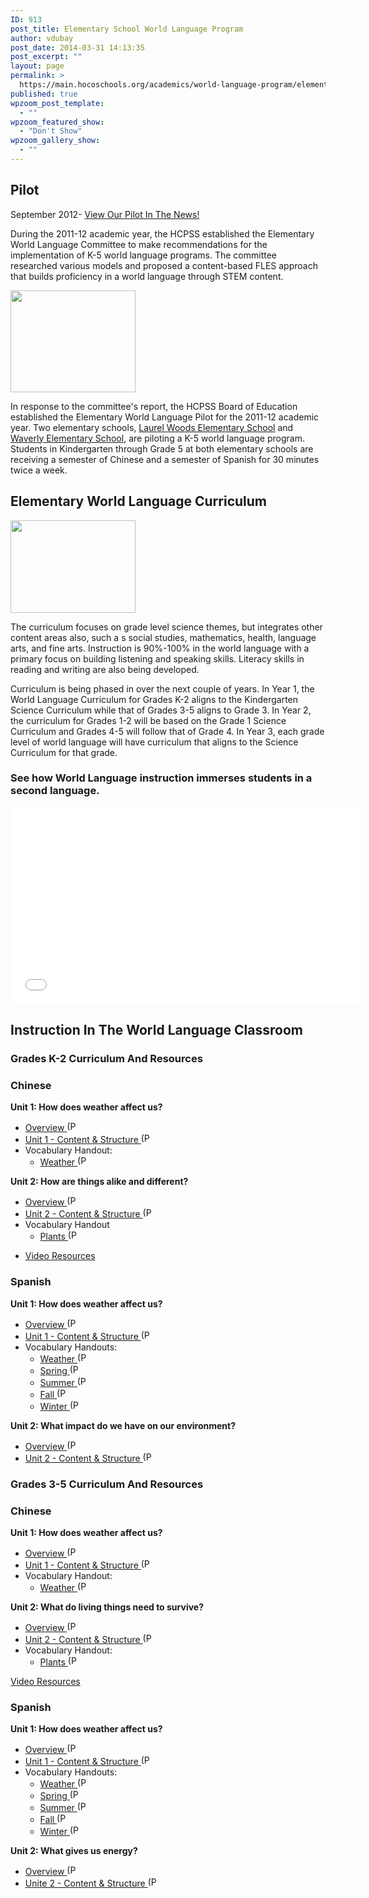 ```yaml
---
ID: 913
post_title: Elementary School World Language Program
author: vdubay
post_date: 2014-03-31 14:13:35
post_excerpt: ""
layout: page
permalink: >
  https://main.hocoschools.org/academics/world-language-program/elementary-school/
published: true
wpzoom_post_template:
  - ""
wpzoom_featured_show:
  - "Don't Show"
wpzoom_gallery_show:
  - ""
---
```

<h2>Pilot</h2>

<p>September 2012- <a href="http://www.abc2news.com/dpp/news/education/elementary-school-students-learn-chinese-and-spanish-in-pilot-program" target="_blank">View Our Pilot In The News!</a><p>

<p>During the 2011-12 academic year, the HCPSS established the Elementary World Language Committee to make recommendations for the implementation of K-5 world language programs. The committee researched various models and proposed a content-based FLES approach that builds proficiency in a world language through STEM content.</p>

<img class="pict" src="/f/academics/worldlanguages/images/laptop_border.jpg" alt="" width="200" height="163" />

<p>In response to the committee's report, the HCPSS Board of Education established the Elementary World Language Pilot for the 2011-12 academic year. Two elementary schools, <a href="http://lwes.hcpss.org/">Laurel Woods Elementary School</a> and <a href="http://waves.hcpss.org/">Waverly Elementary School</a>, are piloting a K-5 world language program. Students in Kindergarten through Grade 5 at both elementary schools are receiving a semester of Chinese and a semester of Spanish for 30 minutes twice a week.</p>

<h2>Elementary World Language Curriculum</h2>

<img class="pict" src="/f/academics/worldlanguages/images/plates_border.jpg" alt="" width="200" height="148" />

<p>The curriculum focuses on grade level science themes, but integrates other content areas also, such a s social studies, mathematics, health, language arts, and fine arts. Instruction is 90%-100% in the world language with a primary focus on building listening and speaking skills. Literacy skills in reading and writing are also being developed.</p>

<p>Curriculum is being phased in over the next couple of years. In Year 1, the World Language Curriculum for Grades K-2 aligns to the Kindergarten Science Curriculum while that of Grades 3-5 aligns to Grade 3. In Year 2, the curriculum for Grades 1-2 will be based on the Grade 1 Science Curriculum and Grades 4-5 will follow that of Grade 4. In Year 3, each grade level of world language will have curriculum that aligns to the Science Curriculum for that grade.</p>

<h3>See how World Language instruction immerses students in a second language.</strong></h3>

<iframe width="560" height="315" src="//www.youtube.com/embed/GLFpFgzhNKI?rel=0" frameborder="0" allowfullscreen></iframe>

<h2>Instruction In The World Language Classroom</h2>

<h3>Grades K-2 Curriculum And Resources</h3>

<h3>Chinese</h3>

<p><strong>Unit 1: How does weather affect us? </strong></p>
<ul>
  <li><a href="/f/academics/worldlanguages/chi_kinder_weatheroverview.pdf">Overview <img alt="(PDF)" src="/f/images/bullet-pdf.gif" width="16" height="16" align="bottom" border="0" /></a></li>
  <li><a href="/f/academics/worldlanguages/chi_kinder_weathervocab.pdf">Unit 1 - Content &amp; Structure <img alt="(PDF)" src="/f/images/bullet-pdf.gif" width="16" height="16" align="bottom" border="0" /></a></li>
  <li>Vocabulary Handout:
  <ul>
    <li><a href="/f/academics/worldlanguages/chi_vocabulary_sheets_weather.pdf"> Weather <img alt="(PDF)" src="/f/images/bullet-pdf.gif" width="16" height="16" align="bottom" border="0" /></a></li>
  </ul>
  </li>
</ul>    

<p><strong>Unit 2: How are things alike and different? </strong></p>
<ul>
  <li><a href="/f/academics/worldlanguages/chi_kinder_plantoverview.pdf">Overview <img alt="(PDF)" src="/f/images/bullet-pdf.gif" width="16" height="16" align="bottom" border="0" /></a></li>
  <li><a href="/f/academics/worldlanguages/chi_kinder_plantvocab.pdf">Unit 2 - Content &amp; Structure <img alt="(PDF)" src="/f/images/bullet-pdf.gif" width="16" height="16" align="bottom" border="0" /></a></li>
  <li>Vocabulary Handout
  <ul>
    <li><a href="/f/academics/worldlanguages/chi_vocabulary_sheets_plants.pdf"> Plants <img alt="(PDF)" src="/f/images/bullet-pdf.gif" width="16" height="16" align="bottom" border="0" /></a></li>
  </ul>
  </li>
</ul>

<ul>
  <li><a href="chi_video.shtml">Video Resources</a></li>
</ul>

<h3>Spanish</h3>

<p><strong>Unit 1: How does weather affect us? </strong></p>
<ul>
  <li><a href="/f/academics/worldlanguages/spa_kinder_weatheroverview.pdf">Overview <img alt="(PDF)" src="/f/images/bullet-pdf.gif" width="16" height="16" align="bottom" border="0" /></a></li>
  <li><a href="/f/academics/worldlanguages/spa_kinder_weathervocab.pdf">Unit 1 - Content &amp; Structure <img alt="(PDF)" src="/f/images/bullet-pdf.gif" width="16" height="16" align="bottom" border="0" /></a></li>
  <li>Vocabulary Handouts:
  <ul>
    <li><a href="/f/academics/worldlanguages/spa_vocab_weather_wk1.pdf">Weather <img alt="(PDF)" src="/f/images/bullet-pdf.gif" width="16" height="16" align="bottom" border="0" /></a></li>
    <li><a href="/f/academics/worldlanguages/spa_vocab_spring.pdf">Spring <img alt="(PDF)" src="/f/images/bullet-pdf.gif" width="16" height="16" align="bottom" border="0" /></a></li>
    <li><a href="/f/academics/worldlanguages/spa_vocab_summer.pdf">Summer <img alt="(PDF)" src="/f/images/bullet-pdf.gif" width="16" height="16" align="bottom" border="0" /></a></li>
    <li><a href="/f/academics/worldlanguages/spa_vocab_fall.pdf">Fall <img alt="(PDF)" src="/f/images/bullet-pdf.gif" width="16" height="16" align="bottom" border="0" /></a></li>
    <li><a href="/f/academics/worldlanguages/spa_vocab_winter.pdf">Winter <img alt="(PDF)" src="/f/images/bullet-pdf.gif" width="16" height="16" align="bottom" border="0" /></a></li>
  </ul>
  </li>
</ul>

<p><strong>Unit 2: What impact do we have on our environment? </strong></p>

<ul>
  <li><a href="/f/academics/worldlanguages/spa_kinder_wateroverview.pdf">Overview <img alt="(PDF)" src="/f/images/bullet-pdf.gif" width="16" height="16" align="bottom" border="0" /></a></li>
  <li><a href="/f/academics/worldlanguages/spa_kinder_watervocab.pdf">Unit 2 - Content &amp; Structure <img alt="(PDF)" src="/f/images/bullet-pdf.gif" width="16" height="16" align="bottom" border="0" /></a></li>
</ul>

<h3>Grades 3-5 Curriculum And Resources</h3>

<h3>Chinese</h3>

<p><strong>Unit 1: How does weather affect us?</strong></p>
<ul>
  <li><a href="/f/academics/worldlanguages/chi_gr3_weatheroverview.pdf">Overview <img alt="(PDF)" src="/f/images/bullet-pdf.gif" width="16" height="16" align="bottom" border="0" /></a></li>
  <li><a href="/f/academics/worldlanguages/chi_gr3_weathervocab.pdf">Unit 1 - Content &amp; Structure <img alt="(PDF)" src="/f/images/bullet-pdf.gif" width="16" height="16" align="bottom" border="0" /></a></li>
  <li>Vocabulary Handout:
  <ul>
   <li><a href="/f/academics/worldlanguages/chi_vocabulary_sheets_weather.pdf"> Weather <img alt="(PDF)" src="/f/images/bullet-pdf.gif" width="16" height="16" align="bottom" border="0" /></a></li>
  </ul>
  </li>
</ul>

<p><strong>Unit 2: What do living things need to survive?</strong></p>
<ul>
  <li><a href="/f/academics/worldlanguages/chi_gr3_plantoverview.pdf">Overview <img alt="(PDF)" src="/f/images/bullet-pdf.gif" width="16" height="16" align="bottom" border="0" /></a></li>
  <li><a href="/f/academics/worldlanguages/chi_gr3_plantvocab.pdf">Unit 2 - Content &amp; Structure <img alt="(PDF)" src="/f/images/bullet-pdf.gif" width="16" height="16" align="bottom" border="0" /></a></li>
  <li>Vocabulary Handout:
  <ul>
    <li><a href="/f/academics/worldlanguages/chi_vocabulary_sheets_plants.pdf"> Plants <img alt="(PDF)" src="/f/images/bullet-pdf.gif" width="16" height="16" align="bottom" border="0" /></a></li>
  </ul>
</li>
</ul>
</li>

<p><a href="chi_video.shtml">Video Resources</a></p>

<h3>Spanish</h3>

<p><strong>Unit 1: How does weather affect us?</strong></p>
<ul>
  <li><a href="/f/academics/worldlanguages/spa_gr3_weatheroverview.pdf">Overview <img alt="(PDF)" src="/f/images/bullet-pdf.gif" width="16" height="16" align="bottom" border="0" /></a></li>
  <li><a href="/f/academics/worldlanguages/spa_gr3_weathervocab.pdf">Unit 1 - Content &amp; Structure <img alt="(PDF)" src="/f/images/bullet-pdf.gif" width="16" height="16" align="bottom" border="0" /></a></li>
  <li>Vocabulary Handouts:
  <ul>
    <li><a href="/f/academics/worldlanguages/spa_vocab_weather_wk1.pdf">Weather <img alt="(PDF)" src="/f/images/bullet-pdf.gif" width="16" height="16" align="bottom" border="0" /></a></li>
    <li><a href="/f/academics/worldlanguages/spa_vocab_spring.pdf">Spring <img alt="(PDF)" src="/f/images/bullet-pdf.gif" width="16" height="16" align="bottom" border="0" /></a></li>
    <li><a href="/f/academics/worldlanguages/spa_vocab_summer.pdf">Summer <img alt="(PDF)" src="/f/images/bullet-pdf.gif" width="16" height="16" align="bottom" border="0" /></a></li>
    <li><a href="/f/academics/worldlanguages/spa_vocab_fall.pdf">Fall <img alt="(PDF)" src="/f/images/bullet-pdf.gif" width="16" height="16" align="bottom" border="0" /></a></li>
    <li><a href="/f/academics/worldlanguages/spa_vocab_winter.pdf">Winter <img alt="(PDF)" src="/f/images/bullet-pdf.gif" width="16" height="16" align="bottom" border="0" /></a></li>
  </ul>
  </li>
</ul>

<p><strong>Unit 2: What gives us energy?</strong></p>
<ul>
  <li><a href="/f/academics/worldlanguages/spa_gr3_energyoverview.pdf">Overview <img alt="(PDF)" src="/f/images/bullet-pdf.gif" width="16" height="16" align="bottom" border="0" /></a></li>
  <li><a href="/f/academics/worldlanguages/spa_gr3_energyvocab.pdf">Unite 2 - Content &amp; Structure <img alt="(PDF)" src="/f/images/bullet-pdf.gif" width="16" height="16" align="bottom" border="0" /></a></li>
</ul>